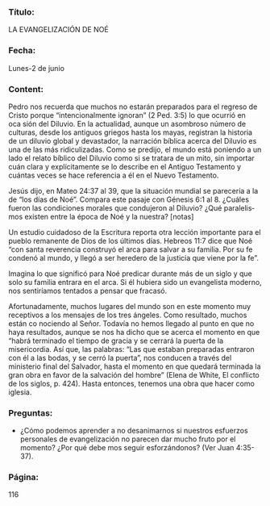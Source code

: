 ### Título:

LA EVANGELIZACIÓN DE NOÉ

### Fecha:

Lunes-2 de junio

### Content:

Pedro nos recuerda que muchos no estarán preparados para el regreso de
Cristo porque “intencionalmente ignoran” (2 Ped. 3:5) lo que ocurrió en oca­
sión del Diluvio. En la actualidad, aunque un asombroso número de culturas,
desde los antiguos griegos hasta los mayas, registran la historia de un diluvio
global y devastador, la narración bíblica acerca del Diluvio es una de las más
ridiculizadas. Como se predijo, el mundo está poniendo a un lado el relato
bíblico del Diluvio como si se tratara de un mito, sin importar cuán clara y
explícitamente se lo describe en el Antiguo Testamento y cuántas veces se
hace referencia a él en el Nuevo Testamento.

Jesús dijo, en Mateo 24:37 al 39, que la situación mundial se parecería
a la de “los días de Noé”. Compara este pasaje con Génesis 6:1 al 8. ¿Cuáles
fueron las condiciones morales que condujeron al Diluvio? ¿Qué paralelis­
mos existen entre la época de Noé y la nuestra? [notas]

Un estudio cuidadoso de la Escritura reporta otra lección importante para
el pueblo remanente de Dios de los últimos días. Hebreos 11:7 dice que Noé “con
santa reverencia construyó el arca para salvar a su familia. Por su fe condenó al
mundo, y llegó a ser heredero de la justicia que viene por la fe”.

Imagina lo que significó para Noé predicar durante más de un siglo y que
solo su familia entrara en el arca. Si él hubiera sido un evangelista moderno,
nos sentiríamos tentados a pensar que fracasó.

Afortunadamente, muchos lugares del mundo son en este momento muy
receptivos a los mensajes de los tres ángeles. Como resultado, muchos están co­
nociendo al Señor. Todavía no hemos llegado al punto en que no haya resultados,
aunque se nos ha dicho que se acerca el momento en que “habrá terminado el
tiempo de gracia y se cerrará la puerta de la misericordia. Así que, las palabras:
“Las que estaban preparadas entraron con él a las bodas, y se cerró la puerta”,
nos conducen a través del ministerio final del Salvador, hasta el momento en
que quedará terminada la gran obra en favor de la salvación del hombre” (Elena
de White, El conflicto de los siglos, p. 424). Hasta entonces, tenemos una obra
que hacer como iglesia.

### Preguntas:

- ¿Cómo podemos aprender a no desanimarnos si nuestros esfuerzos personales
  de evangelización no parecen dar mucho fruto por el momento? ¿Por qué debe­
  mos seguir esforzándonos? (Ver Juan 4:35-37).

### Página:

116
